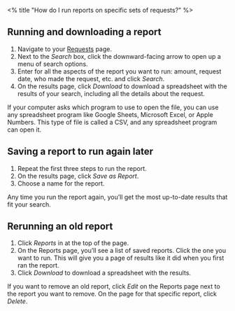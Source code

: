 <% title "How do I run reports on specific sets of requests?" %>

## Running and downloading a report

1. Navigate to your [Requests](/proposals) page.
1. Next to the _Search_ box, click the downward-facing arrow to open up a menu of search options.
1. Enter for all the aspects of the report you want to run: amount, request date, who made the request, etc. and click _Search_.
1. On the results page, click _Download_ to download a spreadsheet with the results of your search, including all the details about the request.

If your computer asks which program to use to open the file, you can use any spreadsheet program like Google Sheets, Microsoft Excel, or Apple Numbers. This type of file is called a CSV, and any spreadsheet program can open it.

## Saving a report to run again later

1. Repeat the first three steps to run the report.
1. On the results page, click _Save as Report_.
1. Choose a name for the report.

Any time you run the report again, you’ll get the most up-to-date results that fit your search.

## Rerunning an old report

1. Click _Reports_ in at the top of the page.
1. On the Reports page, you’ll see a list of saved reports. Click the one you want to run. This will give you a page of results like it did when you first ran the report.
1. Click _Download_ to download a spreadsheet with the results.

If you want to remove an old report, click _Edit_ on the Reports page next to the report you want to remove. On the page for that specific report, click _Delete_.
